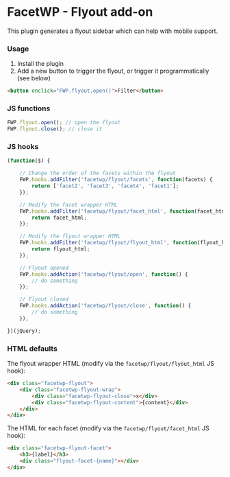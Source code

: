 # FacetWP - Flyout add-on
This plugin generates a flyout sidebar which can help with mobile support.

### Usage
1. Install the plugin
2. Add a new button to trigger the flyout, or trigger it programmatically (see below)

```html
<button onclick="FWP.flyout.open()">Filter</button>
```

### JS functions

```js
FWP.flyout.open(); // open the flyout
FWP.flyout.close(); // close it
```

### JS hooks

```js
(function($) {

    // Change the order of the facets within the flyout
    FWP.hooks.addFilter('facetwp/flyout/facets', function(facets) {
        return ['facet2', 'facet3', 'facet4', 'facet1'];
    });

    // Modify the facet wrapper HTML
    FWP.hooks.addFilter('facetwp/flyout/facet_html', function(facet_html) {
        return facet_html;
    });

    // Modify the flyout wrapper HTML
    FWP.hooks.addFilter('facetwp/flyout/flyout_html', function(flyout_html) {
        return flyout_html;
    });

    // Flyout opened
    FWP.hooks.addAction('facetwp/flyout/open', function() {
        // do something
    });

    // Flyout closed
    FWP.hooks.addAction('facetwp/flyout/close', function() {
        // do something
    });

})(jQuery);
```

### HTML defaults

The flyout wrapper HTML (modify via the `facetwp/flyout/flyout_html` JS hook):

```html
<div class="facetwp-flyout">
    <div class="facetwp-flyout-wrap">
        <div class="facetwp-flyout-close">x</div>
        <div class="facetwp-flyout-content">{content}</div>
    </div>
</div>
```

The HTML for each facet (modify via the `facetwp/flyout/facet_html` JS hook):

```html
<div class="facetwp-flyout-facet">
    <h3>{label}</h3>
    <div class="flyout-facet-{name}"></div>
</div>
```
